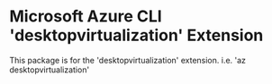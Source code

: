 Microsoft Azure CLI 'desktopvirtualization' Extension
==========================================

This package is for the 'desktopvirtualization' extension.
i.e. 'az desktopvirtualization'
